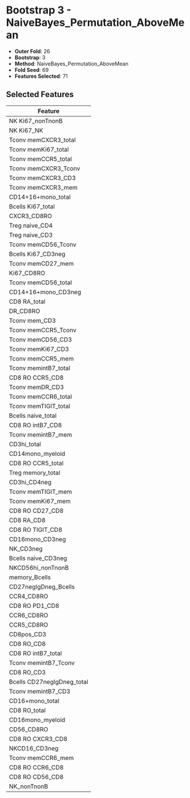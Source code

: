 # Bootstrap 3 - NaiveBayes_Permutation_AboveMean

- **Outer Fold**: 26
- **Bootstrap**: 3
- **Method**: NaiveBayes_Permutation_AboveMean
- **Fold Seed**: 69
- **Features Selected**: 71

## Selected Features

| Feature |
|---------|
| NK Ki67_nonTnonB |
| NK Ki67_NK |
| Tconv memCXCR3_total |
| Tconv memKi67_total |
| Tconv memCCR5_total |
| Tconv memCXCR3_Tconv |
| Tconv memCXCR3_CD3 |
| Tconv memCXCR3_mem |
| CD14+16+mono_total |
| Bcells Ki67_total |
| CXCR3_CD8RO |
| Treg naive_CD4 |
| Treg naive_CD3 |
| Tconv memCD56_Tconv |
| Bcells Ki67_CD3neg |
| Tconv memCD27_mem |
| Ki67_CD8RO |
| Tconv memCD56_total |
| CD14+16+mono_CD3neg |
| CD8 RA_total |
| DR_CD8RO |
| Tconv mem_CD3 |
| Tconv memCCR5_Tconv |
| Tconv memCD56_CD3 |
| Tconv memKi67_CD3 |
| Tconv memCCR5_mem |
| Tconv memintB7_total |
| CD8 RO CCR5_CD8 |
| Tconv memDR_CD3 |
| Tconv memCCR6_total |
| Tconv memTIGIT_total |
| Bcells naive_total |
| CD8 RO intB7_CD8 |
| Tconv memintB7_mem |
| CD3hi_total |
| CD14mono_myeloid |
| CD8 RO CCR5_total |
| Treg memory_total |
| CD3hi_CD4neg |
| Tconv memTIGIT_mem |
| Tconv memKi67_mem |
| CD8 RO CD27_CD8 |
| CD8 RA_CD8 |
| CD8 RO TIGIT_CD8 |
| CD16mono_CD3neg |
| NK_CD3neg |
| Bcells naive_CD3neg |
| NKCD56hi_nonTnonB |
| memory_Bcells |
| CD27negIgDneg_Bcells |
| CCR4_CD8RO |
| CD8 RO PD1_CD8 |
| CCR6_CD8RO |
| CCR5_CD8RO |
| CD8pos_CD3 |
| CD8 RO_CD8 |
| CD8 RO intB7_total |
| Tconv memintB7_Tconv |
| CD8 RO_CD3 |
| Bcells CD27negIgDneg_total |
| Tconv memintB7_CD3 |
| CD16+mono_total |
| CD8 RO_total |
| CD16mono_myeloid |
| CD56_CD8RO |
| CD8 RO CXCR3_CD8 |
| NKCD16_CD3neg |
| Tconv memCCR6_mem |
| CD8 RO CCR6_CD8 |
| CD8 RO CD56_CD8 |
| NK_nonTnonB |
